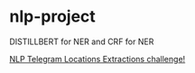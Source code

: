 # nlp-project

DISTILLBERT for NER and CRF for NER

[NLP Telegram Locations Extractions challenge!](https://www.kaggle.com/competitions/nlp-telegram-locations-extractions/code)
